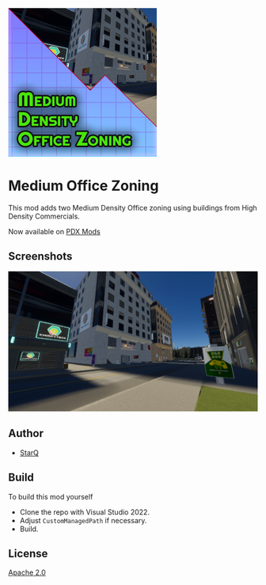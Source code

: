 
<img src="https://raw.githubusercontent.com/qstar-inc/cities2-OfficeMediumZoning/master/Properties/Thumbnail.png" width="300"/>

# Medium Office Zoning

This mod adds two Medium Density Office zoning using buildings from High Density Commercials.

Now available on [PDX Mods](https://mods.paradoxplaza.com/mods/83207/Windows)

## Screenshots

![App Screenshot](https://raw.githubusercontent.com/qstar-inc/cities2-OfficeMediumZoning/master/Properties/Screenshot.jpg)


## Author

- [StarQ](https://www.github.com/qstar-inc)


## Build

To build this mod yourself
* Clone the repo with Visual Studio 2022.
* Adjust `CustomManagedPath` if necessary.
* Build.

## License

[Apache 2.0](#Apache-2.0-1-ov-file)